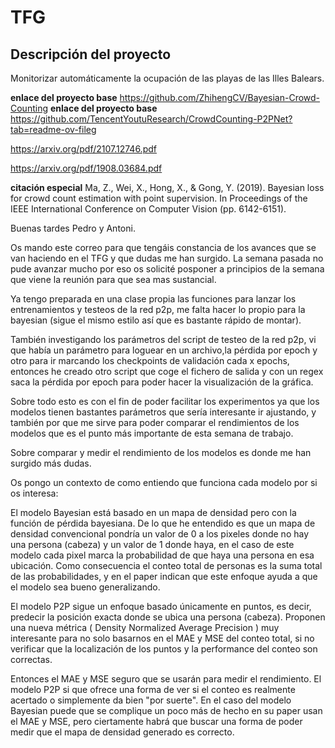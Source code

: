 # TFG

## Descripción del proyecto
Monitorizar automáticamente la ocupación de las playas de las Illes Balears.

**enlace del proyecto base** https://github.com/ZhihengCV/Bayesian-Crowd-Counting
**enlace del proyecto base** https://github.com/TencentYoutuResearch/CrowdCounting-P2PNet?tab=readme-ov-fileg


https://arxiv.org/pdf/2107.12746.pdf

https://arxiv.org/pdf/1908.03684.pdf

**citación especial** Ma, Z., Wei, X., Hong, X., & Gong, Y. (2019). Bayesian loss for crowd count estimation with point supervision. In Proceedings of the IEEE International Conference on Computer Vision (pp. 6142-6151).


Buenas tardes Pedro y Antoni. 

Os mando este correo para que tengáis constancia de los avances que se van haciendo en el TFG y que dudas me han surgido. La semana pasada no pude avanzar mucho por eso os solicité posponer a principios de la semana que viene la reunión para que sea mas sustancial.

Ya tengo preparada en una clase propia las funciones para lanzar los entrenamientos y testeos de la red p2p, me falta hacer lo propio para la bayesian (sigue el mismo estilo así que es bastante rápido de montar). 

También investigando los parámetros del script de testeo de la red p2p, vi que había un parámetro para loguear en un archivo,la pérdida por epoch y otro para ir marcando los checkpoints de validación cada x epochs, entonces he creado otro script que coge el fichero de salida y con un regex saca la pérdida por epoch para poder hacer la visualización de la gráfica. 

Sobre todo esto es con el fin de poder facilitar los experimentos ya que los modelos tienen bastantes parámetros que sería interesante ir ajustando, y también por que me sirve para poder comparar el rendimientos de los modelos que es el punto más importante de esta semana de trabajo. 

Sobre comparar y medir el rendimiento de los modelos es donde me han surgido más dudas. 

Os pongo un contexto de como entiendo que funciona cada modelo por si os interesa:

El modelo Bayesian está basado en un mapa de densidad pero con la función de pérdida bayesiana. De lo que he entendido es que un mapa de densidad convencional pondría un valor de 0 a los pixeles donde no hay una persona (cabeza) y un valor de 1 donde haya, en el caso de este modelo cada pixel marca la probabilidad de que haya una persona en esa ubicación. Como consecuencia el conteo total de personas es la suma total de las probabilidades, y en el paper indican que este enfoque ayuda a que el modelo sea bueno generalizando.

El modelo P2P sigue un enfoque basado únicamente en puntos, es decir, predecir la posición exacta donde se ubica una persona (cabeza). Proponen una nueva métrica ( Density Normalized Average Precision ) muy interesante para no solo basarnos en el MAE y MSE del conteo total, si no verificar que la localización de los puntos y la performance del conteo son correctas. 

Entonces el MAE y MSE seguro que se usarán para medir el rendimiento. El modelo P2P si que ofrece una forma de ver si el conteo es realmente acertado o simplemente da bien "por suerte". En el caso del modelo Bayesian puede que se complique un poco más de hecho en su paper usan el MAE y MSE, pero ciertamente habrá que buscar una forma de poder medir que el mapa de densidad generado es correcto. 